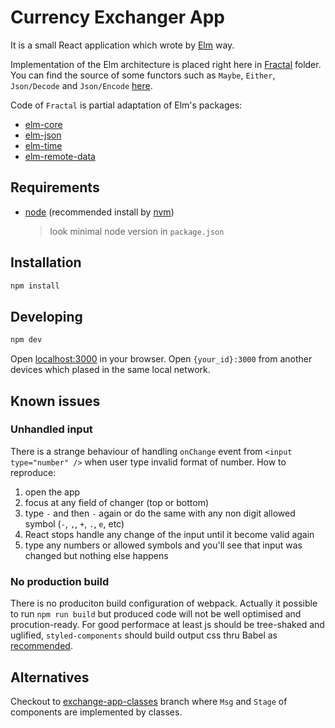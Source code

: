 # Currency Exchanger App

It is a small React application which wrote by [Elm][elm-lang] way.

Implementation of the Elm architecture is placed right here in [Fractal]('./src/Fractal') folder.
You can find the source of some functors such as
`Maybe`, `Either`, `Json/Decode` and `Json/Encode` [here][owanturist-maybe].

Code of `Fractal` is partial adaptation of Elm's packages:
  - [elm-core][elm-core]
  - [elm-json][elm-json]
  - [elm-time][elm-time]
  - [elm-remote-data][elm-remote-data]

## Requirements
- [node][node-install] (recommended install by [nvm][nvm-install])
  > look minimal node version in `package.json`

## Installation
```bash
npm install
```

## Developing
```bash
npm dev
```

Open [localhost:3000](http://localhost:3000/) in your browser.
Open `{your_id}:3000` from another devices which plased in the same local network.

## Known issues

### Unhandled input

There is a strange behaviour of handling `onChange` event from `<input type="number" />`
when user type invalid format of number. How to reproduce:
  1. open the app
  1. focus at any field of changer (top or bottom)
  1. type `-` and then `-` again or do the same with any non digit allowed symbol
(`-`, `,`, `+`, `.`, `e`, etc)
  1. React stops handle any change of the input until it become valid again
  1. type any numbers or allowed symbols and you'll see that input was changed but nothing else happens

### No production build

There is no produciton build configuration of webpack.
Actually it possible to run `npm run build` but produced code will not be well optimised
and procution-ready.
For good performace at least js should be tree-shaked and uglified,
`styled-components` should build output css thru Babel as 
[recommended][styled-component-installation].

## Alternatives

Checkout to [exchange-app-classes][exchange-app-classes] branch where `Msg` and `Stage`
of components are implemented by classes.


[elm-lang]: http://elm-lang.org
[owanturist-maybe]: https://github.com/owanturist/Maybe
[elm-core]: https://package.elm-lang.org/packages/elm/core/latest
[elm-json]: https://package.elm-lang.org/packages/elm/json/latest
[elm-time]: https://package.elm-lang.org/packages/elm/time/latest
[elm-remote-data]: https://package.elm-lang.org/packages/krisajenkins/remotedata/latest
[node-install]: https://nodejs.org/en/download/
[nvm-install]: https://github.com/creationix/nvm#installation
[styled-component-installation]: https://www.styled-components.com/docs/basics#installation
[exchange-app-classes]: https://github.com/owanturist/counter-elm-way/tree/exchange-app-classes
